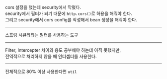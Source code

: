 cors 설정을 했는데 security에서 막혔다.   
security에서 필터가 되기 때문에 `http.cors()`로 허용을 해줘야 한다.   
그리고 security에서 cors config를 작성해서 bean 생성을 해줘야 한다.

---

스프링 시큐리티는 필터를 사용하는 도구

---

Filter, Intercepter 차이와 용도 공부해야 하는데 아직 못했지만,   
전역적으로 처리하지 않을 때 인터셉터를 사용한다.

---

전체적으로 80% 이상 사용한다면 `util`